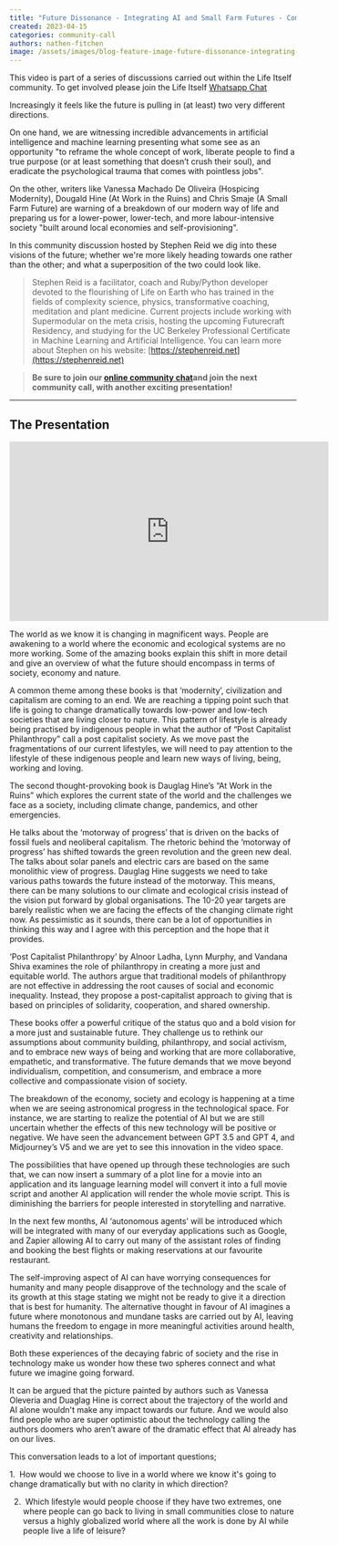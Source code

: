 ```yaml
---
title: "Future Dissonance - Integrating AI and Small Farm Futures - Community Call with Stephen Reid"
created: 2023-04-15
categories: community-call
authors: nathen-fitchen
image: /assets/images/blog-feature-image-future-dissonance-integrating-ai-and-small-farm-futures.jpg
---
```


This video is part of a series of discussions carried out within the Life Itself community. To get involved please join the Life Itself [Whatsapp Chat](https://chat.whatsapp.com/JNJCTZugNQn)

Increasingly it feels like the future is pulling in (at least) two very different directions.

On one hand, we are witnessing incredible advancements in artificial intelligence and machine learning presenting what some see as an opportunity "to reframe the whole concept of work, liberate people to find a true purpose (or at least something that doesn’t crush their soul), and eradicate the psychological trauma that comes with pointless jobs".  

On the other, writers like Vanessa Machado De Oliveira (Hospicing Modernity), Dougald Hine (At Work in the Ruins) and Chris Smaje (A Small Farm Future) are warning of a breakdown of our modern way of life and preparing us for a lower-power, lower-tech, and more labour-intensive society "built around local economies and self-provisioning".

In this community discussion hosted by Stephen Reid we dig into these visions of the future; whether we're more likely heading towards one rather than the other; and what a superposition of the two could look like.

> Stephen Reid is a facilitator, coach and Ruby/Python developer devoted to the flourishing of Life on Earth who has trained in the fields of complexity science, physics, transformative coaching, meditation and plant medicine. Current projects include working with Supermodular on the meta crisis, hosting the upcoming Futurecraft Residency, and studying for the UC Berkeley Professional Certificate in Machine Learning and Artificial Intelligence. You can learn more about Stephen on his website: [https://stephenreid.net](https://stephenreid.net)

> **Be sure to join our [online community chat](https://chat.whatsapp.com/JNJCTZugNQn1fq89xbHtfA)and join the next community call, with another exciting presentation!**

---
## The Presentation

<iframe width="560" height="315" src="https://www.youtube.com/embed/AXGCptB_xUs" title="YouTube video player" frameborder="0" allow="accelerometer; autoplay; clipboard-write; encrypted-media; gyroscope; picture-in-picture; web-share" allowfullscreen></iframe>

The world as we know it is changing in magnificent ways. People are awakening to a world where the economic and ecological systems are no more working. Some of the amazing books explain this shift in more detail and give an overview of what the future should encompass in terms of society, economy and nature. 

A common theme among these books is that ‘modernity’, civilization and capitalism are coming to an end. We are reaching a tipping point such that life is going to change dramatically towards low-power and low-tech societies that are living closer to nature. This pattern of lifestyle is already being practised by indigenous people in what the author of “Post Capitalist Philanthropy” call a post capitalist society. As we move past the fragmentations of our current lifestyles, we will need to pay attention to the lifestyle of these indigenous people and learn new ways of living, being, working and loving.

The second thought-provoking book is Dauglag Hine’s “At Work in the Ruins” which explores the current state of the world and the challenges we face as a society, including climate change, pandemics, and other emergencies. 

He talks about the ‘motorway of progress’ that is driven on the backs of fossil fuels and neoliberal capitalism. The rhetoric behind the ‘motorway of progress’ has shifted towards the green revolution and the green new deal. The talks about solar panels and electric cars are based on the same monolithic view of progress. Dauglag Hine suggests we need to take various paths towards the future instead of the motorway. This means, there can be many solutions to our climate and ecological crisis instead of the vision put forward by global organisations. The 10-20 year targets are barely realistic when we are facing the effects of the changing climate right now. As pessimistic as it sounds, there can be a lot of opportunities in thinking this way and I agree with this perception and the hope that it provides. 

‘Post Capitalist Philanthropy’ by Alnoor Ladha, Lynn Murphy, and Vandana Shiva examines the role of philanthropy in creating a more just and equitable world. The authors argue that traditional models of philanthropy are not effective in addressing the root causes of social and economic inequality. Instead, they propose a post-capitalist approach to giving that is based on principles of solidarity, cooperation, and shared ownership.
  
These books offer a powerful critique of the status quo and a bold vision for a more just and sustainable future. They challenge us to rethink our assumptions about community building, philanthropy, and social activism, and to embrace new ways of being and working that are more collaborative, empathetic, and transformative. The future demands that we move beyond individualism, competition, and consumerism, and embrace a more collective and compassionate vision of society.

The breakdown of the economy, society and ecology is happening at a time when we are seeing astronomical progress in the technological space. For instance, we are starting to realize the potential of AI but we are still uncertain whether the effects of this new technology will be positive or negative. We have seen the advancement between GPT 3.5 and GPT 4, and Midjourney’s V5 and we are yet to see this innovation in the video space. 

The possibilities that have opened up through these technologies are such that, we can now insert a summary of a plot line for a movie into an application and its language learning model will convert it into a full movie script and another AI application will render the whole movie script. This is diminishing the barriers for people interested in storytelling and narrative. 

In the next few months, AI ‘autonomous agents’ will be introduced which will be integrated with many of our everyday applications such as Google, and Zapier allowing AI to carry out many of the assistant roles of finding and booking the best flights or making reservations at our favourite restaurant. 

The self-improving aspect of AI can have worrying consequences for humanity and many people disapprove of the technology and the scale of its growth at this stage stating we might not be ready to give it a direction that is best for humanity. The alternative thought in favour of AI imagines a future where monotonous and mundane tasks are carried out by AI, leaving humans the freedom to engage in more meaningful activities around health, creativity and relationships. 

Both these experiences of the decaying fabric of society and the rise in technology make us wonder how these two spheres connect and what future we imagine going forward.

It can be argued that the picture painted by authors such as Vanessa Oleveria and Duaglag Hine is correct about the trajectory of the world and AI alone wouldn't make any impact towards our future. And we would also find people who are super optimistic about the technology calling the authors doomers who aren’t aware of the dramatic effect that AI already has on our lives. 

This conversation leads to a lot of important questions;
  
1.  How would we choose to live in a world where we know it's going to change dramatically but with no clarity in which direction? 

2.  Which lifestyle would people choose if they have two extremes, one where people can go back to living in small communities close to nature versus a highly globalized world where all the work is done by AI while people live a life of leisure?
